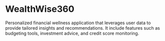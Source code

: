 # WealthWise360
Personalized financial wellness application that leverages user data to provide tailored insights and recommendations. It include features such as budgeting tools, investment advice, and credit score monitoring.
